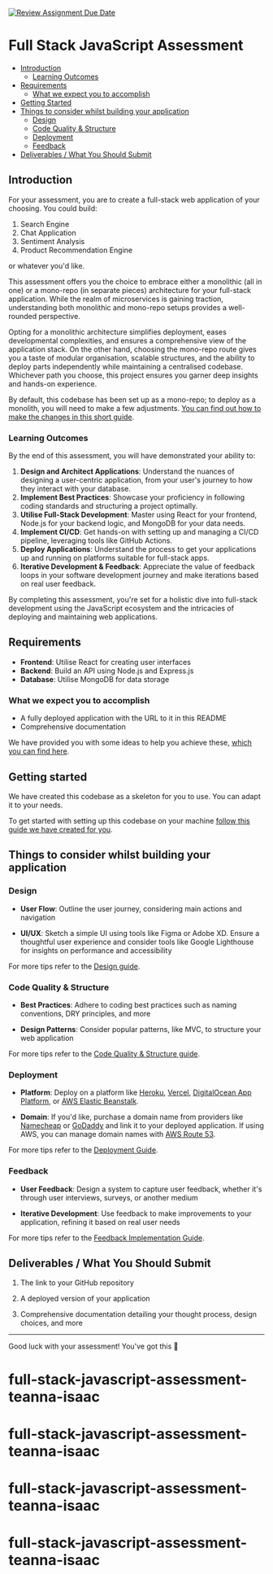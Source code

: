 [![Review Assignment Due Date](https://classroom.github.com/assets/deadline-readme-button-24ddc0f5d75046c5622901739e7c5dd533143b0c8e959d652212380cedb1ea36.svg)](https://classroom.github.com/a/V8cWq51n)
# Full Stack JavaScript Assessment

- [Introduction](#introduction)
  - [Learning Outcomes](#learning-outcomes)
- [Requirements](#requirements)
  - [What we expect you to accomplish](#what-we-expect-you-to-accomplish)
- [Getting Started](#getting-started)
- [Things to consider whilst building your application](#things-to-consider-whilst-building-your-application)
  - [Design](#design)
  - [Code Quality & Structure](#code-quality--structure)
  - [Deployment](#deployment)
  - [Feedback](#feedback)
- [Deliverables / What You Should Submit](#deliverables--what-you-should-submit)

## Introduction

For your assessment, you are to create a full-stack web application of your choosing. You could build:

1. Search Engine
1. Chat Application
1. Sentiment Analysis
1. Product Recommendation Engine

or whatever you'd like.

This assessment offers you the choice to embrace either a monolithic (all in one) or a mono-repo (in separate pieces) architecture for your full-stack application. While the realm of microservices is gaining traction, understanding both monolithic and mono-repo setups provides a well-rounded perspective.

Opting for a monolithic architecture simplifies deployment, eases developmental complexities, and ensures a comprehensive view of the application stack. On the other hand, choosing the mono-repo route gives you a taste of modular organisation, scalable structures, and the ability to deploy parts independently while maintaining a centralised codebase. Whichever path you choose, this project ensures you garner deep insights and hands-on experience.

By default, this codebase has been set up as a mono-repo; to deploy as a monolith, you will need to make a few adjustments. [You can find out how to make the changes in this short guide](docs/deployment.md).

### Learning Outcomes

By the end of this assessment, you will have demonstrated your ability to:

1. **Design and Architect Applications**: Understand the nuances of designing a user-centric application, from your user's journey to how they interact with your database.
1. **Implement Best Practices**: Showcase your proficiency in following coding standards and structuring a project optimally.
1. **Utilise Full-Stack Development**: Master using React for your frontend, Node.js for your backend logic, and MongoDB for your data needs.
1. **Implement CI/CD**: Get hands-on with setting up and managing a CI/CD pipeline, leveraging tools like GitHub Actions.
1. **Deploy Applications**: Understand the process to get your applications up and running on platforms suitable for full-stack apps.
1. **Iterative Development & Feedback**: Appreciate the value of feedback loops in your software development journey and make iterations based on real user feedback.

By completing this assessment, you're set for a holistic dive into full-stack development using the JavaScript ecosystem and the intricacies of deploying and maintaining web applications.

## Requirements

- **Frontend**: Utilise React for creating user interfaces
- **Backend**: Build an API using Node.js and Express.js
- **Database**: Utilise MongoDB for data storage

### What we expect you to accomplish

- A fully deployed application with the URL to it in this README
- Comprehensive documentation

We have provided you with some ideas to help you achieve these, [which you can find here](#things-to-consider-whilst-building-your-application).

## Getting started

We have created this codebase as a skeleton for you to use. You can adapt it to your needs.

To get started with setting up this codebase on your machine [follow this guide we have created for you](docs/getting-started.md).

## Things to consider whilst building your application

### Design

- **User Flow**: Outline the user journey, considering main actions and navigation

- **UI/UX**: Sketch a simple UI using tools like Figma or Adobe XD. Ensure a thoughtful user experience and consider tools like Google Lighthouse for insights on performance and accessibility

For more tips refer to the [Design guide](docs/design-guide.md).

### Code Quality & Structure

- **Best Practices**: Adhere to coding best practices such as naming conventions, DRY principles, and more

- **Design Patterns**: Consider popular patterns, like MVC, to structure your web application

For more tips refer to the [Code Quality & Structure guide](docs/code-quality-standards.md).

### Deployment

- **Platform**: Deploy on a platform like [Heroku](https://www.heroku.com/), [Vercel](https://vercel.com/), [DigitalOcean App Platform](https://www.digitalocean.com/products/app-platform/), or [AWS Elastic Beanstalk](https://aws.amazon.com/elasticbeanstalk/).

- **Domain**: If you'd like, purchase a domain name from providers like [Namecheap](https://www.namecheap.com/) or [GoDaddy](https://www.godaddy.com/) and link it to your deployed application. If using AWS, you can manage domain names with [AWS Route 53](https://aws.amazon.com/route53/).

For more tips refer to the [Deployment Guide](docs/deployment.md).

### Feedback

- **User Feedback**: Design a system to capture user feedback, whether it's through user interviews, surveys, or another medium

- **Iterative Development**: Use feedback to make improvements to your application, refining it based on real user needs

For more tips refer to the [Feedback Implementation Guide](docs/feedback-guide.md).

## Deliverables / What You Should Submit

1. The link to your GitHub repository

1. A deployed version of your application

1. Comprehensive documentation detailing your thought process, design choices, and more

---

Good luck with your assessment! You've got this 💪
# full-stack-javascript-assessment-teanna-isaac
# full-stack-javascript-assessment-teanna-isaac
# full-stack-javascript-assessment-teanna-isaac
# full-stack-javascript-assessment-teanna-isaac
